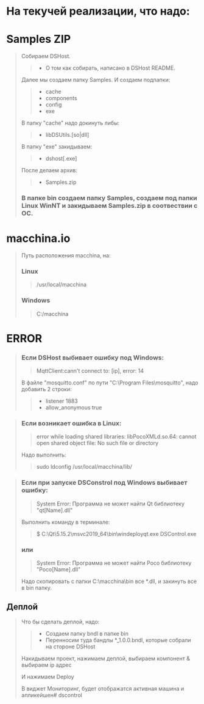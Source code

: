 # На текучей реализации, что надо:

# Samples ZIP

> Собираем DSHost.
>> - О том как собирать, написано в DSHost README.
>
> Далее мы создаем папку Samples. И создаем подпапки:
>> - cache
>> - components
>> - config
>> - exe
>
> В папку "cache" надо докинуть либы:
>> - libDSUtils.[so|dll]
>
> В папку "exe" закидываем:
>> - dshost[.exe]
>
> После делаем архив:
>> - Samples.zip
>
> ### В папке bin создаем папку Samples, создаем под папки Linux WinNT и закидываем Samples.zip в соотвествии с ОС.

# macchina.io

> Путь расположения macchina, на:
> ### Linux
>> /usr/local/macchina
> ### Windows
>> C:/macchina

# ERROR

> ### Если DSHost выбивает ошибку под Windows:
>> MqttClient:cann't connect to: [ip], error: 14
>
> В файле "mosquitto.conf" по пути "C:\Program Files\mosquitto", надо добавить 2 строки:
>> - listener 1883
>> - allow_anonymous true

> ### Если возникает ошибка в Linux:
>> error while loading shared libraries: libPocoXMLd.so.64: cannot open shared object file: No such file or directory
>
> Надо выполнить:
>> sudo ldconfig /usr/local/macchina/lib/

> ### Если при запуске DSConstrol под Windows выбивает ошибку:
>> System Error: Программа не может найти Qt библиотеку "qt[Name].dll"
>
> Выполнить команду в терминале:
>> $ C:\\Qt\\5.15.2\\msvc2019_64\\bin\\windeployqt.exe DSControl.exe
>
> ### или
>> System Error: Программа не может найти Poco библиотеку "Poco[Name].dll"
>
> Надо скопировать с папки C:\\macchina\\bin все *.dll, и закинуть все в bin папку.

## Деплой

> Что бы сделать деплой, надо:
>> - Создаем папку bndl в папке bin
>> - Перенносим туда бандлы *_1.0.0.bndl, которые собрали на стороне DSHost
>
> Накидываем проект, нажимаем деплой, выбираем компонент & выбираем ip адрес
>
> И нажимаем Deploy
>
> В виджет Мониторинг, будет отображатся активная машина и апликейшен# dscontrol
